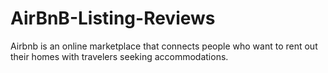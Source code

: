 # AirBnB-Listing-Reviews
Airbnb is an online marketplace that connects people who want to rent out their homes with travelers seeking accommodations. 

